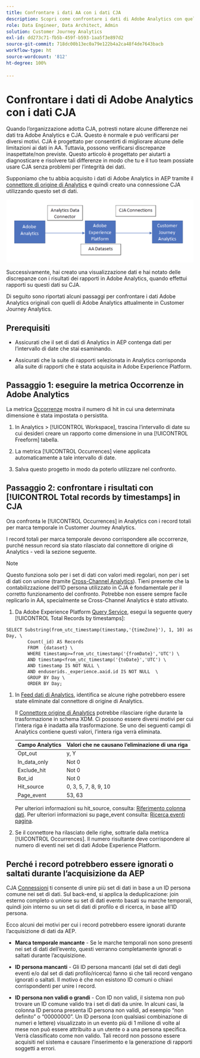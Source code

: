 ```yaml
---
title: Confrontare i dati AA con i dati CJA
description: Scopri come confrontare i dati di Adobe Analytics con quelli del Customer Journey Analytics
role: Data Engineer, Data Architect, Admin
solution: Customer Journey Analytics
exl-id: dd273c71-fb5b-459f-b593-1aa5f3e897d2
source-git-commit: 718dc00b13ec0a79e122b4a2ca48f4de7643bacb
workflow-type: ht
source-wordcount: '812'
ht-degree: 100%

---
```


# Confrontare i dati di Adobe Analytics con i dati CJA

Quando l’organizzazione adotta CJA, potresti notare alcune differenze nei dati tra Adobe Analytics e CJA. Questo è normale e può verificarsi per diversi motivi. CJA è progettato per consentirti di migliorare alcune delle limitazioni ai dati in AA. Tuttavia, possono verificarsi discrepanze inaspettate/non previste. Questo articolo è progettato per aiutarti a diagnosticare e risolvere tali differenze in modo che tu e il tuo team possiate usare CJA senza problemi per l’integrità dei dati.

Supponiamo che tu abbia acquisito i dati di Adobe Analytics in AEP tramite il [connettore di origine di Analytics](https://experienceleague.adobe.com/docs/experience-platform/sources/ui-tutorials/create/adobe-applications/analytics.html?lang=it) e quindi creato una connessione CJA utilizzando questo set di dati.

![Flusso dei dati](assets/compare.png)

Successivamente, hai creato una visualizzazione dati e hai notato delle discrepanze con i risultati dei rapporti in Adobe Analytics, quando effettui rapporti su questi dati su CJA.

Di seguito sono riportati alcuni passaggi per confrontare i dati Adobe Analytics originali con quelli di Adobe Analytics attualmente in Customer Journey Analytics.

## Prerequisiti

* Assicurati che il set di dati di Analytics in AEP contenga dati per l’intervallo di date che stai esaminando.

* Assicurati che la suite di rapporti selezionata in Analytics corrisponda alla suite di rapporti che è stata acquisita in Adobe Experience Platform.

## Passaggio 1: eseguire la metrica Occorrenze in Adobe Analytics

La metrica [Occorrenze](https://experienceleague.adobe.com/docs/analytics/components/metrics/occurrences.html?lang=it) mostra il numero di hit in cui una determinata dimensione è stata impostata o persistita.

1. In Analytics > [!UICONTROL Workspace], trascina l’intervallo di date su cui desideri creare un rapporto come dimensione in una [!UICONTROL Freeform] tabella.

1. La metrica [!UICONTROL Occurrences] viene applicata automaticamente a tale intervallo di date.

1. Salva questo progetto in modo da poterlo utilizzare nel confronto.

## Passaggio 2: confrontare i risultati con [!UICONTROL Total records by timestamps] in CJA

Ora confronta le [!UICONTROL Occurrences] in Analytics con i record totali per marca temporale in Customer Journey Analytics.

I record totali per marca temporale devono corrispondere alle occorrenze, purché nessun record sia stato rilasciato dal connettore di origine di Analytics - vedi la sezione seguente.

>[!NOTE]
>
>Questo funziona solo per i set di dati con valori medi regolari, non per i set di dati con unione (tramite [Cross-Channel Analytics](/help/connections/cca/overview.md)). Tieni presente che la contabilizzazione dell’ID persona utilizzato in CJA è fondamentale per il corretto funzionamento del confronto. Potrebbe non essere sempre facile replicarlo in AA, specialmente se Cross-Channel Analytics è stato attivato.

1. Da Adobe Experience Platform [Query Service](https://experienceleague.adobe.com/docs/experience-platform/query/best-practices/adobe-analytics.html?lang=it), esegui la seguente query [!UICONTROL Total Records by timestamps]:

```
SELECT Substring(from_utc_timestamp(timestamp,'{timeZone}'), 1, 10) as Day, \ 
        Count(_id) AS Records 
        FROM  {dataset} \ 
        WHERE timestamp>=from_utc_timestamp('{fromDate}','UTC') \ 
        AND timestamp<from_utc_timestamp('{toDate}','UTC') \ 
        AND timestamp IS NOT NULL \ 
        AND enduserids._experience.aaid.id IS NOT NULL  \ 
        GROUP BY Day \ 
        ORDER BY Day; 
```

1. In [Feed dati di Analytics](https://experienceleague.adobe.com/docs/analytics/export/analytics-data-feed/data-feed-contents/datafeeds-reference.html?lang=it), identifica se alcune righe potrebbero essere state eliminate dal connettore di origine di Analytics.

   Il [Connettore origine di Analytics](https://experienceleague.adobe.com/docs/experience-platform/sources/ui-tutorials/create/adobe-applications/analytics.html?lang=it) potrebbe rilasciare righe durante la trasformazione in schema XDM. Ci possono essere diversi motivi per cui l’intera riga è inadatta alla trasformazione. Se uno dei seguenti campi di Analytics contiene questi valori, l’intera riga verrà eliminata.

   | Campo Analytics | Valori che ne causano l’eliminazione di una riga |
   | --- | --- |
   | Opt_out | y, Y |
   | In_data_only | Not 0 |
   | Exclude_hit | Not 0 |
   | Bot_id | Not 0 |
   | Hit_source | 0, 3, 5, 7, 8, 9, 10 |
   | Page_event | 53, 63 |

   Per ulteriori informazioni su hit\_source, consulta: [Riferimento colonna dati](https://experienceleague.adobe.com/docs/analytics/export/analytics-data-feed/data-feed-contents/datafeeds-reference.html?lang=it). Per ulteriori informazioni su page\_event consulta: [Ricerca eventi pagina](https://experienceleague.adobe.com/docs/analytics/export/analytics-data-feed/data-feed-contents/datafeeds-page-event.html?lang=it).

1. Se il connettore ha rilasciato delle righe, sottrarle dalla metrica [!UICONTROL Occurrences]. Il numero risultante deve corrispondere al numero di eventi nei set di dati Adobe Experience Platform.

## Perché i record potrebbero essere ignorati o saltati durante l’acquisizione da AEP

CJA [Connessioni](/help/connections/create-connection.md) ti consente di unire più set di dati in base a un ID persona comune nei set di dati. Sul back-end, si applica la deduplicazione: join esterno completo o unione su set di dati evento basati su marche temporali, quindi join interno su un set di dati di profilo e di ricerca, in base all’ID persona.

Ecco alcuni dei motivi per cui i record potrebbero essere ignorati durante l’acquisizione di dati da AEP.

* **Marca temporale mancante** - Se le marche temporali non sono presenti nei set di dati dell’evento, questi verranno completamente ignorati o saltati durante l’acquisizione.

* **ID persona mancanti** - Gli ID persona mancanti (dal set di dati degli eventi e/o dal set di dati profilo/ricerca) fanno sì che tali record vengano ignorati o saltati. Il motivo è che non esistono ID comuni o chiavi corrispondenti per unire i record.

* **ID persona non validi o grandi** - Con ID non validi, il sistema non può trovare un ID comune valido tra i set di dati da unire. In alcuni casi, la colonna ID persona presenta ID persona non validi, ad esempio “non definito” o “00000000”. Un ID persona (con qualsiasi combinazione di numeri e lettere) visualizzato in un evento più di 1 milione di volte al mese non può essere attribuito a un utente o a una persona specifica. Verrà classificato come non valido. Tali record non possono essere acquisiti nel sistema e causare l’inserimento e la generazione di rapporti soggetti a errori.
